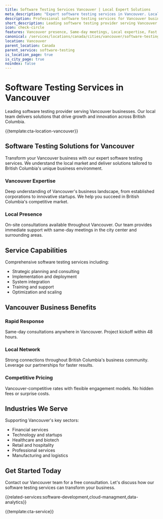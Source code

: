 ```yaml
---
title: Software Testing Services Vancouver | Local Expert Solutions
meta_description: "Expert software testing services in Vancouver. Local team, same-day consultations, proven results. Transform your business today."
description: Professional software testing services for Vancouver businesses
short_description: Leading software testing provider serving Vancouver and British Columbia.
icon: check-circle
features: Vancouver presence, Same-day meetings, Local expertise, Fast deployment, Competitive rates, Proven track record
canonical: /services/locations/canada/cities/vancouver/software-testing-vancouver.html
location: Vancouver
parent_location: Canada
parent_service: software-testing
is_location_page: true
is_city_page: true
noindex: false
---
```


# Software Testing Services in Vancouver

Leading software testing provider serving Vancouver businesses. Our local team delivers solutions that drive growth and innovation across British Columbia.

{{template:cta-location-vancouver}}

## Software Testing Solutions for Vancouver

Transform your Vancouver business with our expert software testing services. We understand the local market and deliver solutions tailored to British Columbia's unique business environment.

### Vancouver Expertise

Deep understanding of Vancouver's business landscape, from established corporations to innovative startups. We help you succeed in British Columbia's competitive market.

### Local Presence

On-site consultations available throughout Vancouver. Our team provides immediate support with same-day meetings in the city center and surrounding areas.

## Service Capabilities

Comprehensive software testing services including:
- Strategic planning and consulting
- Implementation and deployment
- System integration
- Training and support
- Optimization and scaling

## Vancouver Business Benefits

### Rapid Response
Same-day consultations anywhere in Vancouver. Project kickoff within 48 hours.

### Local Network
Strong connections throughout British Columbia's business community. Leverage our partnerships for faster results.

### Competitive Pricing
Vancouver-competitive rates with flexible engagement models. No hidden fees or surprise costs.

## Industries We Serve

Supporting Vancouver's key sectors:
- Financial services
- Technology and startups
- Healthcare and biotech
- Retail and hospitality
- Professional services
- Manufacturing and logistics

## Get Started Today

Contact our Vancouver team for a free consultation. Let's discuss how our software testing services can transform your business.

{{related-services:software-development,cloud-managment,data-analytics}}

{{template:cta-service}}
